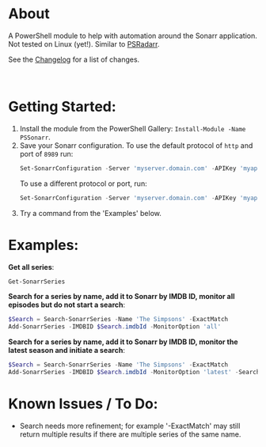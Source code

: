 # About

A PowerShell module to help with automation around the Sonarr application. Not tested on Linux (yet!). Similar to [PSRadarr](https://github.com/robinmalik/PSRadarr).

See the [Changelog](CHANGELOG.md) for a list of changes.

<br>

# Getting Started:

1. Install the module from the PowerShell Gallery: `Install-Module -Name PSSonarr`.
2. Save your Sonarr configuration. To use the default protocol of `http` and port of `8989` run:
   ```powershell
   Set-SonarrConfiguration -Server 'myserver.domain.com' -APIKey 'myapikey' -RootFolderPath 'D:\Movies'
   ```
   To use a different protocol or port, run:
   ```powershell
   Set-SonarrConfiguration -Server 'myserver.domain.com' -APIKey 'myapikey' -Protocol 'https' -Port 443
   ```
3. Try a command from the 'Examples' below.

# Examples:

**Get all series**:
```powershell
Get-SonarrSeries
```

**Search for a series by name, add it to Sonarr by IMDB ID, monitor all episodes but do not start a search**:
```powershell
$Search = Search-SonarrSeries -Name 'The Simpsons' -ExactMatch
Add-SonarrSeries -IMDBID $Search.imdbId -MonitorOption 'all'
```


**Search for a series by name, add it to Sonarr by IMDB ID, monitor the latest season and initiate a search**:
```powershell
$Search = Search-SonarrSeries -Name 'The Simpsons' -ExactMatch
Add-SonarrSeries -IMDBID $Search.imdbId -MonitorOption 'latest' -Search
```



# Known Issues / To Do:

* Search needs more refinement; for example '-ExactMatch' may still return multiple results if there are multiple series of the same name.